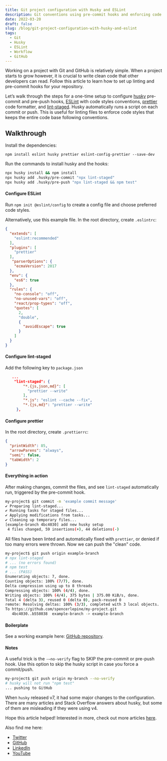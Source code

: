 ```yaml
---
title: Git project configuration with Husky and ESLint
description: Git conventions using pre-commit hooks and enforcing code styles.
date: 2022-03-20
draft: false
slug: /blog/git-project-configuration-with-husky-and-eslint
tags:
  - Git
  - Husky
  - ESLint
  - Workflow
  - GitHub
---
```


Working on a project with Git and GitHub is relatively simple. When a project starts to grow however, it is crucial to write clean code that other developers can read. Follow this article to learn how to set up linting and pre-commit hooks for your repository.

Let’s walk through the steps for a one-time setup to configure [husky](https://github.com/typicode/husky) pre-commit and pre-push hooks, [ESLint](https://eslint.org/) with code styles conventions, [prettier](https://prettier.io/) code formatter, and [lint-staged](https://github.com/okonet/lint-staged). Husky automatically runs a script on each commit or push. This is useful for linting files to enforce code styles that keeps the entire code base following conventions.

## Walkthrough

Install the dependencies:
```
npm install eslint husky prettier eslint-config-prettier --save-dev
```
Run the commands to install husky and the hooks:

```sh
npx husky install && npm install
npx husky add .husky/pre-commit "npx lint-staged"
npx husky add .husky/pre-push "npx lint-staged && npm test"
```

#### Configure ESLint

Run `npm init @eslint/config` to create a config file and choose preferred code styles.

Alternatively, use this example file. In the root directory, create `.eslintrc`:
```json
{
  "extends": [
    "eslint:recommended"
  ],
  "plugins": [
    "prettier"
  ],
   "parserOptions": {
    "ecmaVersion": 2017
  },
  "env": {
    "es6": true
  },
  "rules": {
    "no-console": "off",
    "no-unused-vars": "off",
    "react/prop-types": "off",
    "quotes": [
      2,
      "double",
      {
        "avoidEscape": true
      }
    ]
  }
}
```

#### Configure lint-staged
Add the following key to `package.json`
```json
   ...
    "lint-staged": {
        "*.{js,json,md}": [
          "prettier --write"
        ],
        "*.js": "eslint --cache --fix",
        "*.{js,md}": "prettier --write"
     },
```

#### Configure prettier
In the root directory, create `.prettierrc`:

```json
{
  "printWidth": 85,
  "arrowParens": "always",
  "semi": false,
  "tabWidth": 2
}
```

#### Everything in action

After making changes, commit the files, and see `lint-staged` automatically run, triggered by the pre-commit hook.

```sh
my-project$ git commit -m 'example commit message'
✔ Preparing lint-staged...
✔ Running tasks for staged files...
✔ Applying modifications from tasks...
✔ Cleaning up temporary files...
[example-branch 4bc4030] add new husky setup
 4 files changed, 59 insertions(+), 44 deletions(-)
```

All files have been linted and automatically fixed with `prettier`, or denied if too many errors were thrown. Now we can push the "clean" code.
```sh
my-project$ git push origin example-branch
# npx lint-staged
# ... (no errors found)
# npm test
# ... (PASS)
Enumerating objects: 7, done.
Counting objects: 100% (7/7), done.
Delta compression using up to 8 threads
Compressing objects: 100% (4/4), done.
Writing objects: 100% (4/4), 375 bytes | 375.00 KiB/s, done.
Total 4 (delta 3), reused 0 (delta 0), pack-reused 0
remote: Resolving deltas: 100% (3/3), completed with 3 local objects.
To https://github.com/spencerlepine/my-project.git
   4bc4030..b558038  example-branch -> example-branch
```

#### Boilerplate
See a working example here: [GitHub repository](https://github.com/spencerlepine/husky-boilerplate).

#### Notes
A useful trick is the `-–no-verify` flag to SKIP the pre-commit or pre-push hook.
Use this option to skip the husky script in case you force a commit/push.
```sh
my-project$ git push origin my-branch --no-verify
# husky will not run "npm test"
... pushing to GitHub
```

When `husky` released v7, it had some major changes to the configuration. There are many articles and Stack Overflow answers about husky, but some of them are misleading if they were using v4.

Hope this article helped! Interested in more, check out more articles [here](https://www.spencerlepine.com/blog).

Also find me here:
 - [Twitter](https://twitter.com/SpencerLepine)
 - [GitHub](https://github.com/spencerlepine)
 - [LinkedIn](https://www.linkedin.com/in/spencer-lepine/)
 - [YouTube](https://www.youtube.com/channel/UCBL6vAHJZqUlyJp-rcFU55Q)